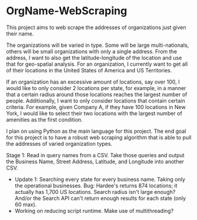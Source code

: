 # OrgName-WebScraping
This project aims to web scrape the addresses of organizations just given their name. 

The organizations will be varied in type. Some will be large multi-nationals, others will be small organizations with only a single address. From the address, I want to also get the latitude-longitude of the location and use that for geo-spatial analysis. For an organization, I currently want to get all of their locations in the United States of America and US Territories. 

If an organization has an excessive amount of locations, say over 100, I would like to only consider 2 locations per state, for example, in a manner that a certain radius around those locations reaches the largest number of people. Additionally, I want to only consider locations that contain certain criteria. For example, given Company A, if they have 100 locations in New York, I would like to select their two locations with the largest number of amenities as the first condition.

I plan on using Python as the main language for this project. The end goal for this project is to have a robust web scraping algorithm that is able to pull the addresses of varied organization types. 

Stage 1: Read in query names from a CSV. Take those queries and output the Business Name, Street Address, Latitude, and Longitude into another CSV.
  - Update 1: Searching every state for every business name. Taking only the operational businesses. Bug: Hardee's returns 874 locations; it actually has 1,700 US locations. Search radius isn't large enough? And/or the Search API can't return enough results for each state (only 60 max). 
  - Working on reducing script runtime. Make use of multithreading?
